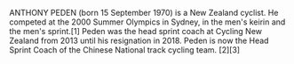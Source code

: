 ANTHONY PEDEN (born 15 September 1970) is a New Zealand cyclist. He competed at the 2000 Summer Olympics in Sydney, in the men's keirin and the men's sprint.[1] Peden was the head sprint coach at Cycling New Zealand from 2013 until his resignation in 2018. Peden is now the Head Sprint Coach of the Chinese National track cycling team. [2][3]

